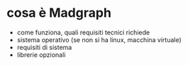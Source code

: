 # cosa è Madgraph

  * come funziona, quali requisiti tecnici richiede
  * sistema operativo (se non si ha linux, macchina virtuale)
  * requisiti di sistema
  * librerie opzionali
